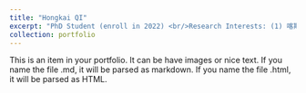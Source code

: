 ```yaml
---
title: "Hongkai QI"
excerpt: "PhD Student (enroll in 2022) <br/>Research Interests: (1) 喀斯特地貌的碳循环; <br/>(2) 珠江流域. <br/><img src='/images/qihongkai.png' style='max-width: 500px; height: auto;'>"
collection: portfolio
---
```


This is an item in your portfolio. It can be have images or nice text. If you name the file .md, it will be parsed as markdown. If you name the file .html, it will be parsed as HTML. 
